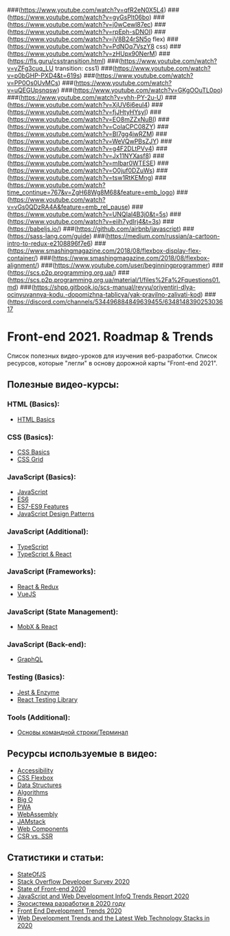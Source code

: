###(https://www.youtube.com/watch?v=qfR2eN0X5L4)
###(https://www.youtube.com/watch?v=gyGsPlt06bo)
###(https://www.youtube.com/watch?v=j0wCewl87ec)
###(https://www.youtube.com/watch?v=rpEph-sDNOI)
###(https://www.youtube.com/watch?v=jV8B24rSN5o flex)
###(https://www.youtube.com/watch?v=PdNOq7VszY8 css)
###(https://www.youtube.com/watch?v=zHUpx90NerM)
###(https://fls.guru/csstransition.html)
###(https://www.youtube.com/watch?v=yZFg3cuq_LU transition: css1)
###(https://www.youtube.com/watch?v=p0bGHP-PXD4&t=619s)
###(https://www.youtube.com/watch?v=PP0Os0UvMCs)
###(https://www.youtube.com/watch?v=uQEGUpsnqsw)
###(https://www.youtube.com/watch?v=GKgOOuTL0po)
###(https://www.youtube.com/watch?v=yhh-PY-2u-U)
###(https://www.youtube.com/watch?v=XjUV6i6eul4)
###(https://www.youtube.com/watch?v=fjJHtyHYsyI)
###(https://www.youtube.com/watch?v=EO8mZZxNuBI)
###(https://www.youtube.com/watch?v=ColaCPC08ZY)
###(https://www.youtube.com/watch?v=BI7gg4jwRZM)
###(https://www.youtube.com/watch?v=WeVQwPBsZJY)
###(https://www.youtube.com/watch?v=g4F2DLtPVv4)
###(https://www.youtube.com/watch?v=Jx11NYXasf8)
###(https://www.youtube.com/watch?v=mIbar0WTESE)
###(https://www.youtube.com/watch?v=O0juf0DZuWs)
###(https://www.youtube.com/watch?v=tsw1RtKEMng)
###(https://www.youtube.com/watch?time_continue=767&v=ZgH68Wg8M68&feature=emb_logo)
###(https://www.youtube.com/watch?v=vGs0QDzRA4A&feature=emb_rel_pause)
###(https://www.youtube.com/watch?v=UNQIal4B3j0&t=5s)
###(https://www.youtube.com/watch?v=eiih7ydIrj4&t=3s)
###(https://babeljs.io/)
###(https://github.com/airbnb/javascript)
###(https://sass-lang.com/guide)
###(https://medium.com/russian/a-cartoon-intro-to-redux-e2108896f7e6)
###(https://www.smashingmagazine.com/2018/08/flexbox-display-flex-container/)
###(https://www.smashingmagazine.com/2018/08/flexbox-alignment/)
###(https://www.youtube.com/user/beginningprogrammer)
###(https://scs.p2p.programming.org.ua/)
###(https://scs.p2p.programming.org.ua/material/1/files%2Fa%2Fquestions01.md)
###(https://shpp.gitbook.io/scs-manual/revyu/oriyentiri-dlya-ocinyuvannya-kodu.-dopomizhna-tablicya/yak-pravilno-zalivati-kod)
###(https://discord.com/channels/534496884849639455/634814839025303617

# Front-end 2021. Roadmap & Trends
Список полезных видео-уроков для изучения веб-разработки.
Список ресурсов, которые "легли" в основу дорожной карты "Front-end 2021".

## Полезные видео-курсы:

### HTML (Basics):
- [HTML Basics](https://www.youtube.com/playlist?list=PLNkWIWHIRwMFtHHg0amAgocYP-kZypbY7)

### CSS (Basics):
- [CSS Basics](https://www.youtube.com/playlist?list=PLNkWIWHIRwMHUawuIEpPI_tOG7Mfhs_sA)
- [CSS Grid](https://www.youtube.com/playlist?list=PLNkWIWHIRwMHlq6yOP65F_rNH5wID1U21)

### JavaScript (Basics):
- [JavaScript](https://www.youtube.com/playlist?list=PLNkWIWHIRwMHKLotIS_d-wyj00pg0AnUg)
- [ES6](https://www.youtube.com/playlist?list=PLNkWIWHIRwMGLJXugVvdK7i8UagGQNaXD)
- [ES7-ES9 Features](https://www.youtube.com/playlist?list=PLNkWIWHIRwMH_05WTvIX419odDtStynm3)
- [JavaScript Design Patterns](https://www.youtube.com/playlist?list=PLNkWIWHIRwMGzgvuPRFkDrpAygvdKJIE4)

### JavaScript (Additional):
- [TypeScript](https://www.youtube.com/playlist?list=PLNkWIWHIRwMEm1FgiLjHqSky27x5rXvQa)
- [TypeScript & React](https://www.youtube.com/playlist?list=PLNkWIWHIRwMFQBDhZ6HfwO9NL09X3N3Gq)

### JavaScript (Frameworks):
- [React & Redux](https://www.youtube.com/playlist?list=PLNkWIWHIRwME_Gv2vlWAR6TfeSXylYfw4)
- [VueJS](https://www.youtube.com/playlist?list=PLNkWIWHIRwMH7ahn9uvvc5PG3o1tLscgB)

### JavaScript (State Management):
- [MobX & React](https://www.youtube.com/playlist?list=PLNkWIWHIRwMFK-Gpb4NE45_1_Himhyi-K)

### JavaScript (Back-end):
- [GraphQL](https://www.youtube.com/playlist?list=PLNkWIWHIRwMF2sVLwzRef0Cu5kzAOeRcu)

### Testing (Basics):
- [Jest & Enzyme](https://www.youtube.com/playlist?list=PLNkWIWHIRwMFPcbK0AJVBYyNveXmMZhMS)
- [React Testing Library](https://www.youtube.com/playlist?list=PLNkWIWHIRwMEsMUc0B-lYb7DTLroWlKLK)

### Tools (Additional):
- [Основы командной строки/Терминал](https://www.youtube.com/playlist?list=PLNkWIWHIRwMFJqtnggkX53Bsgq65CP1Rv)

## Ресурсы используемые в видео:
- [Accessibility](https://developers.google.com/web/fundamentals/accessibility)
- [CSS Flexbox](https://css-tricks.com/snippets/css/a-guide-to-flexbox/)
- [Data Structures](https://www.geeksforgeeks.org/binary-search-tree-data-structure/)
- [Algorithms](https://dev.to/javinpaul/20-basic-algorithms-problems-from-coding-interviews-4o76)
- [Big O](http://biercoff.com/big-o-complexity-cool-cheat-sheet/)
- [PWA](https://web.dev/progressive-web-apps/)
- [WebAssembly](https://webassembly.org)
- [JAMstack](https://jamstack.org)
- [Web Components](https://www.webcomponents.org)
- [CSR vs. SSR](https://www.bacancytechnology.com/blog/client-side-rendering-vs-server-side-rendering-vs-pre-rendering)

## Статистики и статьи:
- [StateOfJS](https://2019.stateofjs.com)
- [Stack Overflow Developer Survey 2020](https://insights.stackoverflow.com/survey/2020)
- [State of Front-end 2020](https://tsh.io/State-of-Frontend-2020-by-TSH.pdf)
- [JavaScript and Web Development InfoQ Trends Report 2020](https://www.infoq.com/articles/javascript-web-development-trends-2020/)
- [Экосистема разработки в 2020 году](https://www.jetbrains.com/ru-ru/lp/devecosystem-2020/)
- [Front End Development Trends 2020](https://fireart.studio/blog/front-end-development-trends-2020-most-popular-javascript-frameworks/)
- [Web Development Trends and the Latest Web Technology Stacks in 2020](https://clockwise.software/blog/web-development-trends/)
